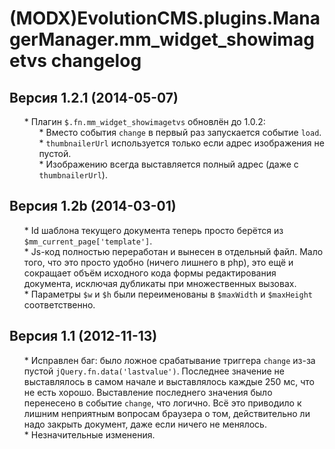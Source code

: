 # (MODX)EvolutionCMS.plugins.ManagerManager.mm_widget_showimagetvs changelog


## Версия 1.2.1 (2014-05-07)
* \* Плагин `$.fn.mm_widget_showimagetvs` обновлён до 1.0.2:
	* \* Вместо события `change` в первый раз запускается событие `load`.
	* \* `thumbnailerUrl` используется только если адрес изображения не пустой.
	* \* Изображению всегда выставляется полный адрес (даже с `thumbnailerUrl`).


## Версия 1.2b (2014-03-01)
* \* Id шаблона текущего документа теперь просто берётся из `$mm_current_page['template']`.
* \* Js-код полностью переработан и вынесен в отдельный файл. Мало того, что это просто удобно (ничего лишнего в php), это ещё и сокращает объём исходного кода формы редактирования документа, исключая дубликаты при множественных вызовах.
* \* Параметры `$w` и `$h` были переименованы в `$maxWidth` и `$maxHeight` соответственно.


## Версия 1.1 (2012-11-13)
* \* Исправлен баг: было ложное срабатывание триггера `change` из-за пустой `jQuery.fn.data('lastvalue')`. Последнее значение не выставлялось в самом начале и выставлялось каждые 250 мс, что не есть хорошо. Выставление последнего значения было перенесено в событие `change`, что логично. Всё это приводило к лишним неприятным вопросам браузера о том, действительно ли надо закрыть документ, даже если ничего не менялось.
* \* Незначительные изменения.


<link rel="stylesheet" type="text/css" href="https://DivanDesign.ru/assets/files/ddMarkdown.css" />
<style>ul{list-style:none;}</style>